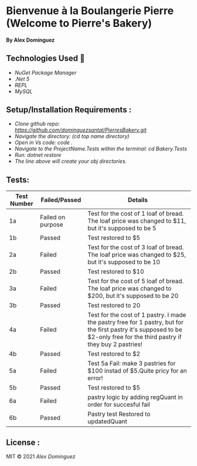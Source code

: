 # Bienvenue à la Boulangerie Pierre (Welcome to Pierre's Bakery)


#### By Alex Dominguez

## Technologies Used :floppy_disk:
* _NuGet Package Manager_
* _.Net 5_
* _REPL_
* _MySQL_


## Setup/Installation Requirements :

* _Clone github repo: https://github.com/dominguezsantal/PierresBakery.git_
* _Navigate the directory: (cd top name directory)_
* _Open in Vs code: code ._
* _Navigate to the ProjectName.Tests within the terminal: cd Bakery.Tests_
* _Run: dotnet restore_
* _The line above will create your obj directories._

## Tests:
Test Number | Failed/Passed | Details | 
--- | --- | --- |
1a | Failed on purpose | Test for the cost of 1 loaf of bread. The loaf price was changed to $11, but it's supposed to be  5|
1b | Passed | Test restored to $5|
2a | Failed | Test for the cost of 3 loaf of bread. The loaf price was changed to $25, but it's supposed to be 10|
2b | Passed | Test restored to $10|
3a | Failed | Test for the cost of 5 loaf of bread. The loaf price was changed to $200, but it's supposed to be 20|
3b | Passed | Test restored to 20|
4a | Failed | Test for the cost of 1 pastry. I made the pastry free for 1 pastry, but for the first pastry it's supposed to be $2-only free for the third pastry if they buy 2 pastries!|
4b | Passed| Test restored to $2|
5a| Failed | Test 5a Fail: make 3 pastries for $100 instad of $5.Quite pricy for an error!|
5b| Passed | Test restored to $5|
6a| Failed | pastry logic by adding regQuant in order for succesful fail|
6b|Passed| Pastry test Restored to updatedQuant|
## License :
MIT &copy; 2021 _Alex Dominguez_
